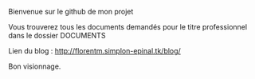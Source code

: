 Bienvenue sur le github de mon projet

Vous trouverez tous les documents demandés pour le titre professionnel dans le dossier DOCUMENTS

Lien du blog : http://florentm.simplon-epinal.tk/blog/

Bon visionnage.